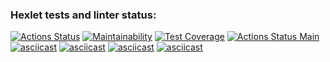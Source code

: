 ### Hexlet tests and linter status:
[![Actions Status](https://github.com/Briankaiserx/java-project-lvl2/workflows/hexlet-check/badge.svg)](https://github.com/Briankaiserx/java-project-lvl2/actions)
[![Maintainability](https://api.codeclimate.com/v1/badges/4a98d10a70f0936a2502/maintainability)](https://codeclimate.com/github/Briankaiserx/java-project-lvl2/maintainability)
[![Test Coverage](https://api.codeclimate.com/v1/badges/4a98d10a70f0936a2502/test_coverage)](https://codeclimate.com/github/Briankaiserx/java-project-lvl2/test_coverage)
[![Actions Status Main](https://github.com/Briankaiserx/java-project-lvl1/actions/workflows/main.yml/badge.svg)](https://github.com/Briankaiserx/java-project-lvl1/actions/workflows/main.yml/badge.svg)
[![asciicast](https://asciinema.org/a/rD7p82ReW0QkWTtSe0dqr2fjN.svg)](https://asciinema.org/a/rD7p82ReW0QkWTtSe0dqr2fjN)
[![asciicast](https://asciinema.org/a/jr9XhPiasrEiWFqKxhJ96OohF.svg)](https://asciinema.org/a/jr9XhPiasrEiWFqKxhJ96OohF)
[![asciicast](https://asciinema.org/a/iIrLLPHXvaIZNgxfuQnYRLtGa.svg)](https://asciinema.org/a/iIrLLPHXvaIZNgxfuQnYRLtGa)
[![asciicast](https://asciinema.org/a/ykC2aHdJO2v8pIVQywCUDlLm9.svg)](https://asciinema.org/a/ykC2aHdJO2v8pIVQywCUDlLm9)

